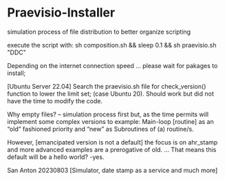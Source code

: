 # Praevisio-Installer
simulation process of file distribution to better organize scripting 

execute the script with: sh composition.sh && sleep 0.1 && sh praevisio.sh "DDC"

Depending on the internet connection speed ... please wait for pakages to install;

[Ubuntu Server 22.04] Search the praevisio.sh file for check_version() function to lower the limit set; (case Ubuntu 20). Should work but did not have the time to modify the code.
 
Why empty files? – simulation process first but, as the time permits will implement some complex versions to example: Main-loop [routine] as an “old” fashioned priority and “new” as Subroutines of (a) routine/s.

However, [emancipated version is not a default] the focus is on ahr_stamp and more advanced examples are a prerogative of old. ... That means this default will be a hello world? -yes.

San Anton 20230803 [Simulator, date stamp as a service and much more]

